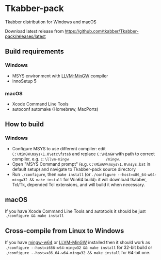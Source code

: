 Tkabber-pack
============

Tkabber distribution for Windows and macOS

Download latest release from https://github.com/tkabber/Tkabber-pack/releases/latest

Build requirements
------------------

### Windows

- MSYS environment with [LLVM-MinGW](https://github.com/mstorsjo/llvm-mingw) compiler
- InnoSetup 5

### macOS

- Xcode Command Line Tools
- autoconf automake (Homebrew, MacPorts)

How to build
------------

### Windows

- Configure MSYS to use different compiler: edit `C:\MinGW\msys\1.0\etc\fstab` and replace `C:\MinGW` with path to correct compiler,
e.g. `c:\llvm-mingw                 /mingw`.
- Open "MSYS Command prompt" (e.g. `C:\MinGW\msys\1.0\msys.bat` in default setup) and navigate to Tkabber-pack source directory
- Run `./configure`, then `make install` (or `./configure --host=x86_64-w64-mingw32 && make install` for Win64 build): it will download tkabber, Tcl/Tk, depended Tcl extensions, and will build it when necessary.

## macOS

If you have Xcode Command Line Tools and autotools it should be just `./configure && make install`


## Cross-compile from Linux to Windows

If you have [mingw-w64](https://packages.debian.org/mingw-w64) or [LLVM-MinGW](https://github.com/mstorsjo/llvm-mingw)
installed then it should work as `./configure --host=i686-w64-mingw32 && make install` for 32-bit build
or `./configure --host=x86_64-w64-mingw32 && make install` for 64-bit one.
